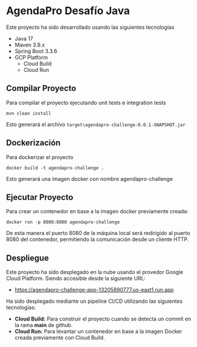 # AgendaPro Desafío Java

Este proyecto ha sido desarrollado usando las siguientes tecnologías
- Java 17
- Maven 3.9.x
- Spring Boot 3.3.6
- GCP Platform
  - Cloud Build
  - Cloud Run

## Compilar Proyecto

Para compilar el proyecto ejecutando unit tests e integration tests

`mvn clean install`

Esto generará el archivo `target\agendapro-challenge-0.0.1-SNAPSHOT.jar`

## Dockerización

Para dockerizar el proyecto

`docker build -t agendapro-challenge .`

Esto generará una imagen docker con nombre agendapro-challenge

## Ejecutar Proyecto

Para crear un contenedor en base a la imagen docker previamente creada:

`docker run -p 8080:8080 agendapro-challenge`

De esta manera el puerto 8080 de la máquina local será redirigido al puerto 8080 del contenedor, permitiendo la comunicación desde un cliente HTTP.

## Despliegue

Este proyecto ha sido desplegado en la nube usando el provedor Google Cloud Platform.
Siendo accesible desde la siguiente URL:
- https://agendapro-challenge-app-13205890777.us-east1.run.app

Ha sido desplegado mediante un pipeline CI/CD utilizando las siguientes tecnologías:
- **Cloud Build:** Para construir el proyecto cuando se detecta un commit en la rama **main** de github.
- **Cloud Run:** Para levantar un contenedor en base a la imagen Docker creada previamente con Cloud Build.